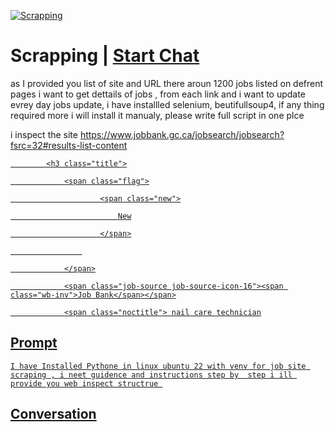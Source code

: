 
[![Scrapping](https://flow-prompt-covers.s3.us-west-1.amazonaws.com/icon/Minimalist/i18.png)](https://gptcall.net/chat.html?data=%7B%22contact%22%3A%7B%22id%22%3A%22Hhwqqh8reH1yf3fg9TpEO%22%2C%22flow%22%3Atrue%7D%7D)
# Scrapping | [Start Chat](https://gptcall.net/chat.html?data=%7B%22contact%22%3A%7B%22id%22%3A%22Hhwqqh8reH1yf3fg9TpEO%22%2C%22flow%22%3Atrue%7D%7D)
as I provided you list of site  and URL there aroun 1200 jobs listed on defrent pages i want to get dettails of jobs , from each link and i want to update evrey day jobs update, i have installled selenium, beutifullsoup4, if any thing required more i will install it manualy, please write full script in  one plce 



i inspect the site https://www.jobbank.gc.ca/jobsearch/jobsearch?fsrc=32#results-list-content



<article id="article-39244837"><a href="/jobsearch/jobpostingtfw/39244837?source=searchresults" id="ajaxupdateform:j_id_32_3_36:0:j_id_32_3_38" class="resultJobItem">

            <h3 class="title">

                <span class="flag">

                        <span class="new">

                            New

                        </span>

                    

                </span>

                <span class="job-source job-source-icon-16"><span class="wb-inv">Job Bank</span></span>

                <span class="noctitle"> nail care technician

                    

                 

# Prompt

```
I have Installed Pythone in linux ubuntu 22 with venv for job site scraping , i neet guidence and instructions step by  step i ill provide you web inspect structrue 
```

## Conversation




